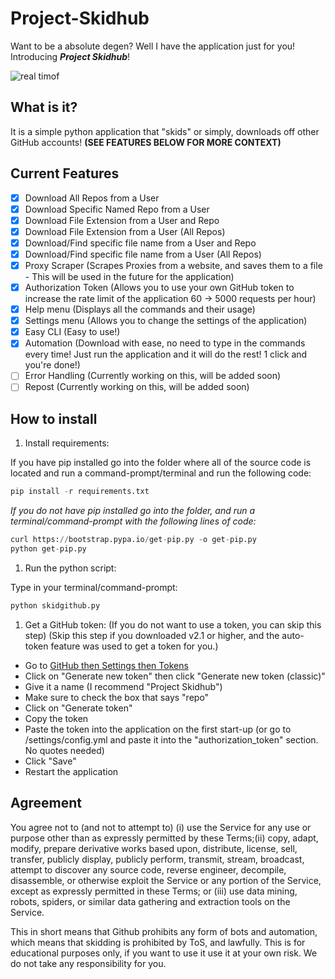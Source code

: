 # Project-Skidhub

Want to be a absolute degen? Well I have the application just for you! Introducing **_Project Skidhub_**!

![real timof](https://github.com/livxy/Project-Skidhub/blob/main/real.gif)

## What is it?

It is a simple python application that "skids" or simply, downloads off other GitHub accounts! **(SEE FEATURES BELOW FOR MORE CONTEXT)**

## Current Features

- [x] Download All Repos from a User
- [x] Download Specific Named Repo from a User
- [x] Download File Extension from a User and Repo
- [x] Download File Extension from a User (All Repos)
- [x] Download/Find specific file name from a User and Repo
- [x] Download/Find specific file name from a User (All Repos)
- [x] Proxy Scraper (Scrapes Proxies from a website, and saves them to a file - This will be used in the future for the application)
- [x] Authorization Token (Allows you to use your own GitHub token to increase the rate limit of the application 60 -> 5000 requests per hour)
- [x] Help menu (Displays all the commands and their usage)
- [x] Settings menu (Allows you to change the settings of the application)
- [x] Easy CLI (Easy to use!)
- [x] Automation (Download with ease, no need to type in the commands every time! Just run the application and it will do the rest! 1 click and you're done!)
- [ ] Error Handling (Currently working on this, will be added soon)  
- [ ] Repost (Currently working on this, will be added soon)

## How to install

1. Install requirements:

  If you have pip installed go into the folder where all of the source code is located and run a command-prompt/terminal and run the following code:
  
  ```python
  pip install -r requirements.txt
  ```

 _If you do not have pip installed go into the folder, and run a terminal/command-prompt with the following lines of code:_
  
  ```python
  curl https://bootstrap.pypa.io/get-pip.py -o get-pip.py
  python get-pip.py
  ```

1. Run the python script:
  
  Type in your terminal/command-prompt:

  ```python
  python skidgithub.py
  ```

1. Get a GitHub token:
  (If you do not want to use a token, you can skip this step)
  (Skip this step if you downloaded v2.1 or higher, and the auto-token feature was used to get a token for you.)

- Go to [GitHub then Settings then Tokens](https://github.com/settings/tokens)
- Click on "Generate new token" then click "Generate new token (classic)"
- Give it a name (I recommend "Project Skidhub")
- Make sure to check the box that says "repo"
- Click on "Generate token"
- Copy the token
- Paste the token into the application on the first start-up (or go to /settings/config.yml and paste it into the "authorization_token" section. No quotes needed)
- Click "Save"
- Restart the application

## Agreement

You agree not to (and not to attempt to) (i) use the Service for any use or purpose other than as expressly permitted by these Terms;(ii) copy, adapt, modify, prepare derivative works based upon, distribute, license, sell, transfer, publicly display, publicly perform, transmit, stream, broadcast, attempt to discover any source code, reverse engineer, decompile, disassemble, or otherwise exploit the Service or any portion of the Service, except as expressly permitted in these Terms; or (iii) use data mining, robots, spiders, or similar data gathering and extraction tools on the Service.

This in short means that Github prohibits any form of bots and automation, which means that skidding is prohibited by ToS, and lawfully. This is for educational purposes only, if you want to use it use it at your own risk. We do not take any responsibility for you.

